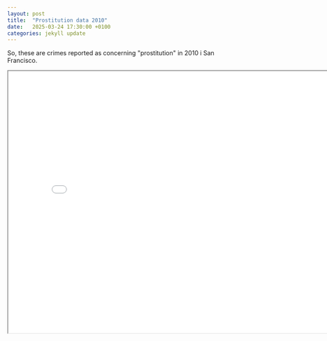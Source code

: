 ```yaml
---
layout: post
title:  "Prostitution data 2010"
date:   2025-03-24 17:30:00 +0100
categories: jekyll update
---
```


So, these are crimes reported as concerning "prostitution" in 2010 i San Francisco.

<iframe src="/assets/html/prostitution_2010_cluster.html" width="800" height="600"></iframe>
